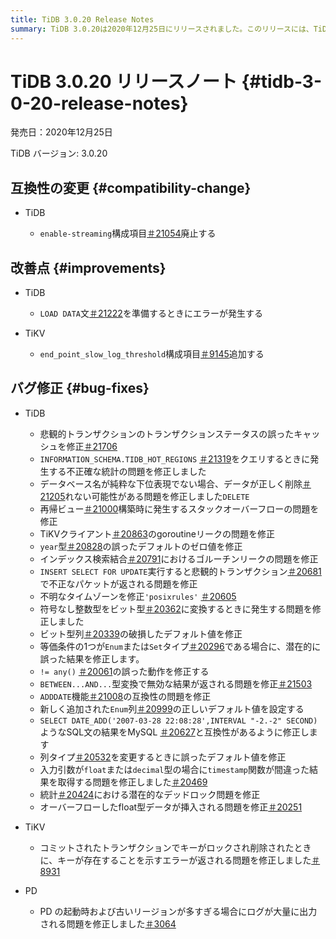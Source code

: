 ```yaml
---
title: TiDB 3.0.20 Release Notes
summary: TiDB 3.0.20は2020年12月25日にリリースされました。このリリースには、TiDB、TiKV、PDの互換性に関する変更、改善、バグ修正が含まれています。主なバグ修正には、トランザクションステータスのキャッシュの誤り、統計の不正確さ、スタックオーバーフローに関する問題への対処が含まれます。
---
```


# TiDB 3.0.20 リリースノート {#tidb-3-0-20-release-notes}

発売日：2020年12月25日

TiDB バージョン: 3.0.20

## 互換性の変更 {#compatibility-change}

-   TiDB

    -   `enable-streaming`構成項目[＃21054](https://github.com/pingcap/tidb/pull/21054)廃止する

## 改善点 {#improvements}

-   TiDB

    -   `LOAD DATA`文[＃21222](https://github.com/pingcap/tidb/pull/21222)を準備するときにエラーが発生する

-   TiKV

    -   `end_point_slow_log_threshold`構成項目[＃9145](https://github.com/tikv/tikv/pull/9145)追加する

## バグ修正 {#bug-fixes}

-   TiDB

    -   悲観的トランザクションのトランザクションステータスの誤ったキャッシュを修正[＃21706](https://github.com/pingcap/tidb/pull/21706)
    -   `INFORMATION_SCHEMA.TIDB_HOT_REGIONS` [＃21319](https://github.com/pingcap/tidb/pull/21319)をクエリするときに発生する不正確な統計の問題を修正しました
    -   データベース名が純粋な下位表現でない場合、データが正しく削除[＃21205](https://github.com/pingcap/tidb/pull/21205)れない可能性がある問題を修正しました`DELETE`
    -   再帰ビュー[＃21000](https://github.com/pingcap/tidb/pull/21000)構築時に発生するスタックオーバーフローの問題を修正
    -   TiKVクライアント[＃20863](https://github.com/pingcap/tidb/pull/20863)のgoroutineリークの問題を修正
    -   `year`型[＃20828](https://github.com/pingcap/tidb/pull/20828)の誤ったデフォルトのゼロ値を修正
    -   インデックス検索結合[＃20791](https://github.com/pingcap/tidb/pull/20791)におけるゴルーチンリークの問題を修正
    -   `INSERT SELECT FOR UPDATE`実行すると悲観的トランザクション[＃20681](https://github.com/pingcap/tidb/pull/20681)で不正なパケットが返される問題を修正
    -   不明なタイムゾーンを修正`'posixrules'` [＃20605](https://github.com/pingcap/tidb/pull/20605)
    -   符号なし整数型をビット型[＃20362](https://github.com/pingcap/tidb/pull/20362)に変換するときに発生する問題を修正しました
    -   ビット型列[＃20339](https://github.com/pingcap/tidb/pull/20339)の破損したデフォルト値を修正
    -   等価条件の1つが`Enum`または`Set`タイプ[＃20296](https://github.com/pingcap/tidb/pull/20296)である場合に、潜在的に誤った結果を修正します。
    -   `!= any()` [＃20061](https://github.com/pingcap/tidb/pull/20061)の誤った動作を修正する
    -   `BETWEEN...AND...`型変換で無効な結果が返される問題を修正[＃21503](https://github.com/pingcap/tidb/pull/21503)
    -   `ADDDATE`機能[＃21008](https://github.com/pingcap/tidb/pull/21008)の互換性の問題を修正
    -   新しく追加された`Enum`列[＃20999](https://github.com/pingcap/tidb/pull/20999)の正しいデフォルト値を設定する
    -   `SELECT DATE_ADD('2007-03-28 22:08:28',INTERVAL "-2.-2" SECOND)`ようなSQL文の結果をMySQL [＃20627](https://github.com/pingcap/tidb/pull/20627)と互換性があるように修正します
    -   列タイプ[＃20532](https://github.com/pingcap/tidb/pull/20532)を変更するときに誤ったデフォルト値を修正
    -   入力引数が`float`または`decimal`型の場合に`timestamp`関数が間違った結果を取得する問題を修正しました[＃20469](https://github.com/pingcap/tidb/pull/20469)
    -   統計[＃20424](https://github.com/pingcap/tidb/pull/20424)における潜在的なデッドロック問題を修正
    -   オーバーフローしたfloat型データが挿入される問題を修正[＃20251](https://github.com/pingcap/tidb/pull/20251)

-   TiKV

    -   コミットされたトランザクションでキーがロックされ削除されたときに、キーが存在することを示すエラーが返される問題を修正しました[＃8931](https://github.com/tikv/tikv/pull/8931)

-   PD

    -   PD の起動時および古いリージョンが多すぎる場合にログが大量に出力される問題を修正しました[＃3064](https://github.com/pingcap/pd/pull/3064)
